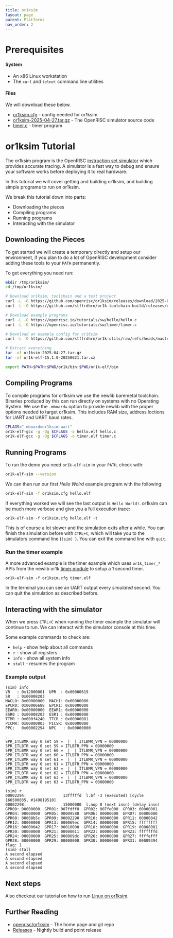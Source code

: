 ```yaml
---
title: or1ksim
layout: page
parent: Platforms
nav_order: 2
---
```


# Prerequisites

#### System

 - An x86 Linux workstation
 - The `curl` and `telnet` command line utilities

#### Files

We will download these below.

 - [or1ksim.cfg](or1ksim.cfg) - config needed for or1ksim
 - [or1ksim-2025-04-27.tar.gz](https://github.com/openrisc/or1ksim/releases/download/2025-04-27/or1ksim-2025-04-27.tar.gz) - The OpenRISC simulator source code
 - [timer.c](./sw/timer/timer.c) - timer program

# or1ksim Tutorial

The or1ksim program is the OpenRISC [instruction set simulator](https://en.wikipedia.org/wiki/Instruction_set_simulator) which
provides accurate tracing. A simulator is a fast way to debug and ensure
your software works before deploying it to real hardware.

In this tutorial we will cover getting and building or1ksim, and building simple
programs to run on or1ksim.

We break this tutorial down into parts:

 - Downloading the pieces
 - Compiling programs
 - Running programs
 - Interacting with the simulator

## Downloading the Pieces

To get started we will create a temporary directly and setup our environment, if
you plan to do a lot of OpenRISC development consider adding these tools to your
`PATH` permanently.

To get everything you need run:

```bash
mkdir /tmp/or1ksim/
cd /tmp/or1ksim/

# Download or1ksim, toolchain and a test project
curl -L -O https://github.com/openrisc/or1ksim/releases/download/2025-04-27/or1ksim-2025-04-27.tar.gz
curl -L -O https://github.com/stffrdhrn/or1k-toolchain-build/releases/download/or1k-15.1.0-20250621/or1k-elf-15.1.0-20250621.tar.xz

# Download example programs
curl -L -O https://openrisc.io/tutorials/sw/hello/hello.c
curl -L -O https://openrisc.io/tutorials/sw/timer/timer.c

# Download an example config for or1ksim
curl -L -O https://github.com/stffrdhrn/or1k-utils/raw/refs/heads/master/or1ksim.cfg

# Extract everything
tar -xf or1ksim-2025-04-27.tar.gz
tar -xf or1k-elf-15.1.0-20250621.tar.xz

export PATH=$PATH:$PWD/or1k/bin:$PWD/or1k-elf/bin
```

## Compiling Programs

To compile programs for or1ksim we use the newlib baremetal toolchain. Binaries
produced by this can run directly on systems with no Operating System.  We use
the `-mboard=` option to provide newlib with the proper options needed to target
or1ksim.  This includes RAM size, address loctions for UART and UART baud rates.

```bash
CFLAGS="-mboard=or1ksim-uart"
or1k-elf-gcc -g -Og $CFLAGS -o hello.elf hello.c
or1k-elf-gcc -g -Og $CFLAGS -o timer.elf timer.c
```

## Running Programs

To run the demo you need `or1k-elf-sim` in your `PATH`, check with:

```bash
or1k-elf-sim --version
```

We can then run our first *Hello Wolrd* example program with the following:

```bash
or1k-elf-sim -f or1ksim.cfg hello.elf
```

If everything worked we will see the last output is `Hello World!`. or1ksim can be
much more verbose and give you a full execution trace:

	or1k-elf-sim -f or1ksim.cfg hello.elf -t

This is of course a lot slower and the simulation exits after a
while. You can finish the simulation before with `CTRL+C`, which will
take you to the simulators command line (`(sim) `). You can exit the
command line with `quit`.

### Run the timer example

A more advanced example is the timer example which uses `or1k_timer_*` APIs from the
newlib or1k [timer module](https://openrisc.io/newlib/docs/html/group__or1k__timer.html) to setup a 1 second timer.

	or1k-elf-sim -f or1ksim.cfg timer.elf

In the terminal you can see an UART output every *simulated*
second. You can quit the simulation as described before.

## Interacting with the simulator

When we press `CTRL+C` when running the timer example the simulator will
continue to run.  We can interact with the simulator console at this time.

Some example commands to check are:

 - `help` - show help about all commands
 - `r` - show all registers
 - `info` - show all system info
 - `stall` - resumes the program

### Example output

```
(sim) info
VR   : 0x12000001  UPR  : 0x00000619
SR   : 0x00008203
MACLO: 0x00000000  MACHI: 0x00000000
EPCR0: 0x00006688  EPCR1: 0x00000000
EEAR0: 0x00000000  EEAR1: 0x00000000
ESR0 : 0x00008203  ESR1 : 0x00000000
TTMR : 0x600f4240  TTCR : 0x00000081
PICMR: 0x00000003  PICSR: 0x00000000
PPC:   0x00002294  NPC   : 0x00000000

..
SPR_ITLBMR way 0 set 59 =  |  | ITLBMR_VPN = 00000000
SPR_ITLBTR way 0 set 59 = ITLBTR_PPN = 00000000
SPR_ITLBMR way 0 set 60 =  |  | ITLBMR_VPN = 00000000
SPR_ITLBTR way 0 set 60 = ITLBTR_PPN = 00000000
SPR_ITLBMR way 0 set 61 =  |  | ITLBMR_VPN = 00000000
SPR_ITLBTR way 0 set 61 = ITLBTR_PPN = 00000000
SPR_ITLBMR way 0 set 62 =  |  | ITLBMR_VPN = 00000000
SPR_ITLBTR way 0 set 62 = ITLBTR_PPN = 00000000
SPR_ITLBMR way 0 set 63 =  |  | ITLBMR_VPN = 00000000
SPR_ITLBTR way 0 set 63 = ITLBTR_PPN = 00000000

(sim) r
00002294:                13fffffd  l.bf -3 (executed) [cycle 166500035, #149819510]
00002298:                15000000  l.nop 0 (next insn) (delay insn)
GPR00: 00000000  GPR01: 007fdff8  GPR02: 007fe000  GPR03: 00000001
GPR04: 90000000  GPR05: 00009588  GPR06: 00000000  GPR07: 00000000
GPR08: 00008b5c  GPR09: 00002290  GPR10: 00000000  GPR11: 00000042
GPR12: 00000000  GPR13: 000069ec  GPR14: 00000000  GPR15: ffffffff
GPR16: 00000042  GPR17: 00010000  GPR18: 00000000  GPR19: 00008001
GPR20: 00000000  GPR21: 00000011  GPR22: 00000000  GPR23: fffffffd
GPR24: 00000000  GPR25: 000069dc  GPR26: 00000000  GPR27: ffffefff
GPR28: 00000000  GPR29: 00000000  GPR30: 00000000  GPR31: 00009394  flag: 1
(sim) stall
A second elapsed
A second elapsed
A second elapsed
A second elapsed
```

## Next steps

Also checkout our tutorial on how to run [Linux on or1ksim](../docs/linux-on-or1ksim.html).

## Further Reading

 - [openrisc/or1ksim](https://github.com/openrisc/or1ksim) - The home page and git repo
 - [Releases](https://github.com/openrisc/or1ksim/releases) - Nightly build and point release
